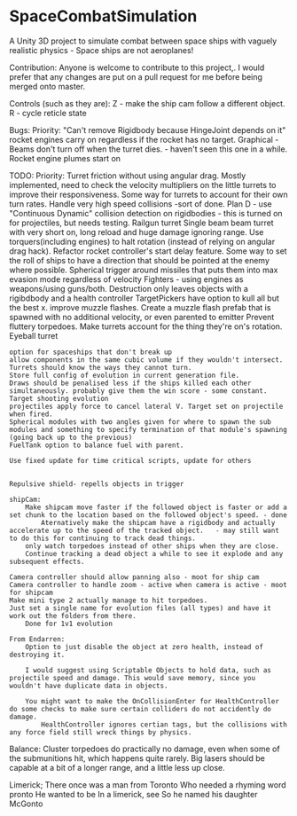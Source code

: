# SpaceCombatSimulation
A Unity 3D project to simulate combat between space ships with vaguely realistic physics - Space ships are not aeroplanes!

Contribution:
Anyone is welcome to contribute to this project,. I would prefer that any changes are put on a pull request for me before being merged onto master.

Controls (such as they are):
Z - make the ship cam follow a different object.
R - cycle reticle state

Bugs:
    Priority:
        "Can't remove Rigidbody because HingeJoint depends on it"
        rocket engines carry on regardless if the rocket has no target.
    Graphical - Beams don't turn off when the turret dies. - haven't seen this one in a while.
    Rocket engine plumes start on
    

TODO:
    Priority:
        Turret friction without using angular drag.
            Mostly implemented, need to check the velocity multipliers on the little turrets to improve their responsiveness.
        Some way for turrets to account for their own turn rates.
        Handle very high speed collisions -sort of done.
            <!-- new idea Projectiles cast a ray from previous position to current position jump to location of a hit, forcing a physics collision.
                This works but is damn heavy
            Plan C - have a trigger going behind the projectile and only cast the ray if that collides. (or use the collision point, if that's a thing.) -->
            Plan D - use "Continuous Dynamic" collision detection on rigidbodies - this is turned on for projectiles, but needs testing.
        Railgun turret
            Single beam beam turret with very short on, long reload and huge damage ignoring range.
        Use torquers(including engines) to halt rotation (instead of relying on angular drag hack).
        Refactor rocket controller's start delay feature.
        Some way to set the roll of ships to have a direction that should be pointed at the enemy where possible.
        Spherical trigger around missiles that puts them into max evasion mode regardless of velocity
        Fighters - using engines as weapons/using guns/both.
        Destruction only leaves objects with a rigibdbody and a health controller
        TargetPickers have option to kull all but the best x.
        improve muzzle flashes.
            Create a muzzle flash prefab that is spawned with no additional velocity, or even parented to emitter
        Prevent fluttery torpedoes.
        Make turrets account for the thing they're on's rotation.
        Eyeball turret

    option for spaceships that don't break up
    allow components in the same cubic volume if they wouldn't intersect.
    Turrets should know the ways they cannot turn.
    Store full config of evolution in current generation file.
    Draws should be penalised less if the ships killed each other simultaneously. probably give them the win score - some constant.
    Target shooting evolution
    projectiles apply force to cancel lateral V. Target set on projectile when fired.
    Spherical modules with two angles given for where to spawn the sub modules and something to specify termination of that module's spawning (going back up to the previous)
    FuelTank option to balance fuel with parent.

    Use fixed update for time critical scripts, update for others


    Repulsive shield- repells objects in trigger

    shipCam:
        Make shipcam move faster if the followed object is faster or add a set chunk to the location based on the followed object's speed. - done
            Aternatively make the shipcam have a rigidbody and actually accelerate up to the speed of the tracked object.   - may still want to do this for continuing to track dead things.
        only watch torpedoes instead of other ships when they are close.
        Continue tracking a dead object a while to see it explode and any subsequent effects.

    Camera controller should allow panning also - moot for ship cam
    Camera controller to handle zoom - active when camera is active - moot for shipcam
    Make mini type 2 actually manage to hit torpedoes.
    Just set a single name for evolution files (all types) and have it work out the folders from there.
        Done for 1v1 evolution

    From Endarren:
        Option to just disable the object at zero health, instead of destroying it.

        I would suggest using Scriptable Objects to hold data, such as projectile speed and damage. This would save memory, since you wouldn't have duplicate data in objects.

        You might want to make the OnCollisionEnter for HealthController do some checks to make sure certain colliders do not accidently do damage.
            HealthController ignores certian tags, but the collisions with any force field still wreck things by physics.

Balance:
    Cluster torpedoes do practically no damage, even when some of the submunitions hit, which happens quite rarely.
    Big lasers should be capable at a bit of a longer range, and a little less up close.

Limerick;
There once was a man from Toronto
Who needed a rhyming word pronto
He wanted to be 
In a limerick, see
So he named his daughter McGonto